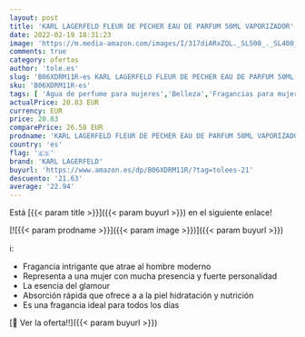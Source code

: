 ```yaml
---
layout: post
title: 'KARL LAGERFELD FLEUR DE PECHER EAU DE PARFUM 50ML VAPORIZADOR'
date: 2022-02-19 18:31:23
image: 'https://m.media-amazon.com/images/I/317diARxZQL._SL500_._SL400_.jpg'
comments: true
category: ofertas
author: 'tole.es'
slug: 'B06XDRM11R-es KARL LAGERFELD FLEUR DE PECHER EAU DE PARFUM 50ML VAPORIZADOR'
sku: 'B06XDRM11R-es'
tags: [ 'Agua de perfume para mujeres','Belleza','Fragancias para mujeres','Perfumes y fragancias','de','eau','karl lagerfeld','parfum', ]
actualPrice: 20.83 EUR
currency: EUR
price: 20.83
comparePrice: 26.58 EUR
prodname: 'KARL LAGERFELD FLEUR DE PECHER EAU DE PARFUM 50ML VAPORIZADOR'
country: 'es'
flag: '🇪🇸'
brand: 'KARL LAGERFELD'
buyurl: 'https://www.amazon.es/dp/B06XDRM11R/?tag=tolees-21'
descuento: '21.63'
average: '22.94'
---
```


Está [{{< param title >}}]({{< param buyurl >}}) en el siguiente enlace!

[![{{< param prodname >}}]({{< param image >}})]({{< param buyurl >}})

ℹ️:

- Fragancia intrigante que atrae al hombre moderno
- Representa a una mujer con mucha presencia y fuerte personalidad
- La esencia del glamour
- Absorción rápida que ofrece a a la piel hidratación y nutrición
- Es una fragancia ideal para todos los días

[🛒 Ver la oferta!!]({{< param buyurl >}})
